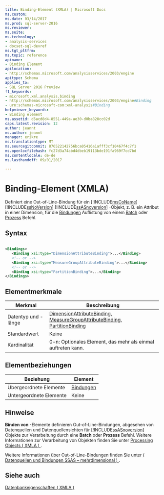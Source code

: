 ```yaml
---
title: Binding-Element (XMLA) | Microsoft Docs
ms.custom: 
ms.date: 03/14/2017
ms.prod: sql-server-2016
ms.reviewer: 
ms.suite: 
ms.technology:
- analysis-services
- docset-sql-devref
ms.tgt_pltfrm: 
ms.topic: reference
apiname:
- Binding Element
apilocation:
- http://schemas.microsoft.com/analysisservices/2003/engine
apitype: Schema
applies_to:
- SQL Server 2016 Preview
f1_keywords:
- microsoft.xml.analysis.binding
- http://schemas.microsoft.com/analysisservices/2003/engine#Binding
- urn:schemas-microsoft-com:xml-analysis#Binding
helpviewer_keywords:
- Binding element
ms.assetid: d5acd8d4-8551-449a-ae30-d0ba828cc02d
caps.latest.revision: 12
author: jeannt
ms.author: jeannt
manager: erikre
ms.translationtype: MT
ms.sourcegitcommit: 876522142756bca05416a1afff3cf10467f4c7f1
ms.openlocfilehash: fc27d3a74abd4dbeb19113bde191fa969f7cd7bd
ms.contentlocale: de-de
ms.lasthandoff: 09/01/2017

---
```

# <a name="binding-element-xmla"></a>Binding-Element (XMLA)
  Definiert eine Out-of-Line-Bindung für ein [!INCLUDE[msCoName](../../../includes/msconame-md.md)] [!INCLUDE[ssNoVersion](../../../includes/ssnoversion-md.md)] [!INCLUDE[ssASnoversion](../../../includes/ssasnoversion-md.md)] -Objekt, z. B. ein Attribut in einer Dimension, für die [Bindungen](../../../analysis-services/xmla/xml-elements-properties/bindings-element-xmla.md) Auflistung von einem [Batch](../../../analysis-services/xmla/xml-elements-commands/batch-element-xmla.md) oder [ Prozess](../../../analysis-services/xmla/xml-elements-commands/process-element-xmla.md) Befehl.  
  
## <a name="syntax"></a>Syntax  
  
```xml  
  
<Bindings>  
   <Binding xsi:type="DimensionAttributeBinding">...</Binding>  
   <!-- or -->  
   <Binding xsi:type="MeasureGroupAttributeBinding">...</Binding>  
   <!-- or -->  
   <Binding xsi:type="PartitionBinding">...</Binding>  
</Bindings>  
```  
  
## <a name="element-characteristics"></a>Elementmerkmale  
  
|Merkmal|Beschreibung|  
|--------------------|-----------------|  
|Datentyp und -länge|[DimensionAttributeBinding](../../../analysis-services/scripting/data-type/dimensionattributebinding-data-type-out-of-line-assl.md), [MeasureGroupAttributeBinding](../../../analysis-services/scripting/data-type/measuregroupattributebinding-data-type-out-of-line-assl.md), [PartitionBinding](../../../analysis-services/scripting/data-type/partitionbinding-data-type-assl.md)|  
|Standardwert|Keine|  
|Kardinalität|0-n: Optionales Element, das mehr als einmal auftreten kann.|  
  
## <a name="element-relationships"></a>Elementbeziehungen  
  
|Beziehung|Element|  
|------------------|-------------|  
|Übergeordnete Elemente|[Bindungen](../../../analysis-services/xmla/xml-elements-properties/bindings-element-xmla.md)|  
|Untergeordnete Elemente|Keine|  
  
## <a name="remarks"></a>Hinweise  
 **Binden von** -Elemente definieren Out-of-Line-Bindungen, abgesehen von Datenquellen und Datenquellensichten für [!INCLUDE[ssASnoversion](../../../includes/ssasnoversion-md.md)] Objekte zur Verarbeitung durch eine **Batch** oder **Prozess** Befehl. Weitere Informationen zur Verarbeitung von Objekten finden Sie unter [Processing Objects &#40; XMLA &#41; ](../../../analysis-services/multidimensional-models-scripting-language-assl-xmla/processing-objects-xmla.md).  
  
 Weitere Informationen über Out-of-Line-Bindungen finden Sie unter [&#40; Datenquellen und Bindungen SSAS – mehrdimensional &#41; ](../../../analysis-services/multidimensional-models/data-sources-and-bindings-ssas-multidimensional.md).  
  
## <a name="see-also"></a>Siehe auch  
 [Datenbankeigenschaften &#40; XMLA &#41;](../../../analysis-services/xmla/xml-elements-properties/xml-elements-properties.md)  
  
  
